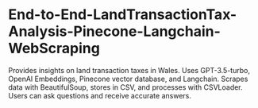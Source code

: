 # End-to-End-LandTransactionTax-Analysis-Pinecone-Langchain-WebScraping
Provides insights on land transaction taxes in Wales. Uses GPT-3.5-turbo, OpenAI Embeddings, Pinecone vector database, and Langchain. Scrapes data with BeautifulSoup, stores in CSV, and processes with CSVLoader. Users can ask questions and receive accurate answers.
